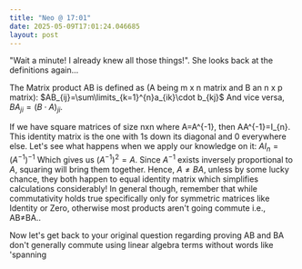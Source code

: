 ```yaml
---
title: "Neo @ 17:01"
date: 2025-05-09T17:01:24.046685
layout: post
---
```


"Wait a minute! I already knew all those things!". She looks back at the definitions again...

The Matrix product AB is defined as (A being m x n matrix and B an n x p matrix):
$AB_{ij}=\sum\limits_{k=1}^{n}a_{ik}\cdot b_{kj}$
And vice versa, $BA_{ji}=(B \cdot A)_{ji}$.

If we have square matrices of size nxn where A=A^{-1}, then AA^{-1}=I_{n}. This identity matrix is the one with 1s down its diagonal and 0 everywhere else. Let's see what happens when we apply our knowledge on it:
$AI_n=(A^{-1})^{-1}$
Which gives us $(A^{-1})^2=A$. Since $A^{-1}$ exists inversely proportional to $A$, squaring will bring them together. Hence, $A\neq BA$, unless by some lucky chance, they both happen to equal identity matrix which simplifies calculations considerably! In general though, remember that while commutativity holds true specifically only for symmetric matrices like Identity or Zero, otherwise most products aren't going commute i.e., AB≠BA..

Now let's get back to your original question regarding proving AB and BA don't generally commute using linear algebra terms without words like 'spanning
